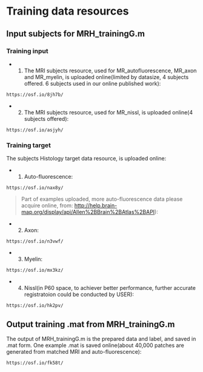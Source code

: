 # Training data resources
## Input subjects for MRH_trainingG.m
### Training input
- 1. The MRI subjects resource, used for MR_autofluorescence, MR_axon and MR_myelin, is uploaded online(limited by datasize, 4 subjects offered. 6 subjects used in our online published work):
```
https://osf.io/8jh7b/
```
- 2. The MRI subjects resource, used for MR_nissl, is uploaded online(4 subjects offered):
```
https://osf.io/asjyh/
```
### Training target
The subjects Histology target data resource, is uploaded online:
- 1. Auto-fluorescence:
```
https://osf.io/nax8y/
```
> Part of examples uploaded, more auto-fluorescence data please acquire online, from: http://help.brain-map.org/display/api/Allen%2BBrain%2BAtlas%2BAPI):

- 2. Axon:
```
https://osf.io/n3vwf/
```

- 3. Myelin:
```
https://osf.io/mx3kz/
```
- 4. Nissl(in P60 space, to achiever better performance, further accurate registratoion could be conducted by USER):
```
https://osf.io/hk2pv/
```

## Output training .mat from MRH_trainingG.m
The output of MRH_trainingG.m is the prepared data and label, and saved in .mat form. 
One example .mat is saved online(about 40,000 patches are generated from matched MRI and auto-fluorescence):
```
https://osf.io/fk58t/
```
